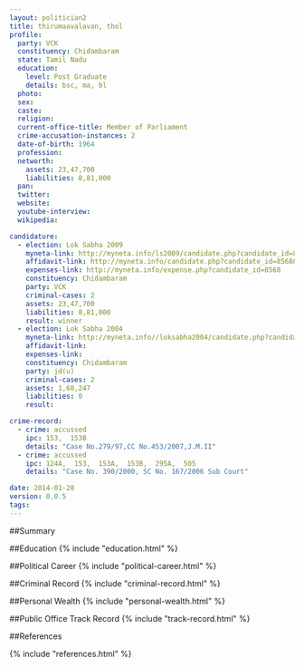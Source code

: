 ```yaml
---
layout: politician2
title: thirumaavalavan, thol
profile: 
  party: VCK
  constituency: Chidambaram
  state: Tamil Nadu
  education: 
    level: Post Graduate
    details: bsc, ma, bl
  photo: 
  sex: 
  caste: 
  religion: 
  current-office-title: Member of Parliament
  crime-accusation-instances: 2
  date-of-birth: 1964
  profession: 
  networth: 
    assets: 23,47,700
    liabilities: 8,81,000
  pan: 
  twitter: 
  website: 
  youtube-interview: 
  wikipedia: 

candidature: 
  - election: Lok Sabha 2009
    myneta-link: http://myneta.info/ls2009/candidate.php?candidate_id=8568
    affidavit-link: http://myneta.info/candidate.php?candidate_id=8568&scan=original
    expenses-link: http://myneta.info/expense.php?candidate_id=8568
    constituency: Chidambaram 
    party: VCK
    criminal-cases: 2
    assets: 23,47,700
    liabilities: 8,81,000
    result: winner 
  - election: Lok Sabha 2004
    myneta-link: http://myneta.info//loksabha2004/candidate.php?candidate_id=3339
    affidavit-link: 
    expenses-link: 
    constituency: Chidambaram 
    party: jd(u)
    criminal-cases: 2
    assets: 1,68,247
    liabilities: 0
    result:  

crime-record: 
  - crime: accussed
    ipc: 153,  153B
    details: "Case No.279/97,CC No.453/2007,J.M.II" 
  - crime: accussed
    ipc: 124A,  153,  153A,  153B,  295A,  505
    details: "Case No. 390/2000, SC No. 167/2006 Sub Court" 

date: 2014-01-28
version: 0.0.5
tags: 
---
```

##Summary


##Education
{% include "education.html" %}


##Political Career
{% include "political-career.html" %}


##Criminal Record
{% include "criminal-record.html" %}


##Personal Wealth
{% include "personal-wealth.html" %}


##Public Office Track Record
{% include "track-record.html" %}


##References


{% include "references.html" %}